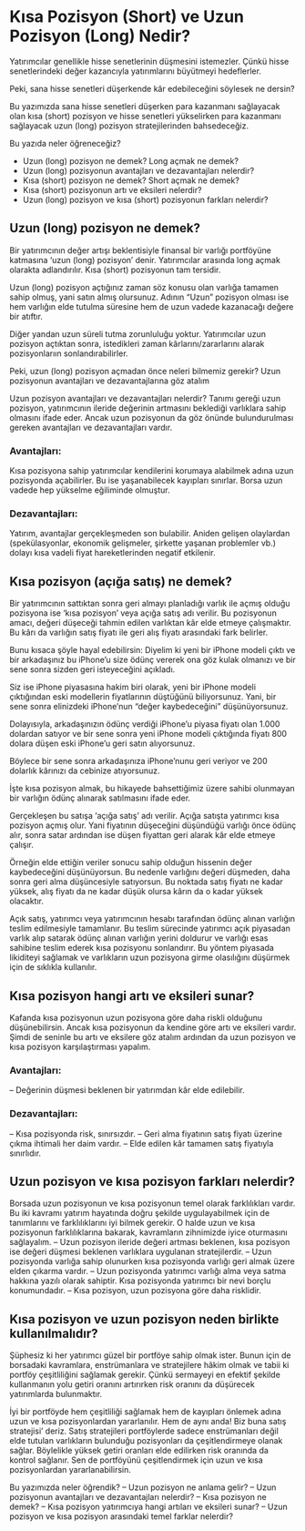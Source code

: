 # Kısa Pozisyon (Short) ve Uzun Pozisyon (Long) Nedir?

Yatırımcılar genellikle hisse senetlerinin düşmesini istemezler. Çünkü hisse senetlerindeki değer kazancıyla yatırımlarını büyütmeyi hedeflerler.

Peki, sana hisse senetleri düşerkende kâr edebileceğini söylesek ne dersin? 

Bu yazımızda sana hisse senetleri düşerken para kazanmanı sağlayacak olan kısa (short) pozisyon ve hisse senetleri yükselirken para kazanmanı sağlayacak uzun (long) pozisyon stratejilerinden bahsedeceğiz. 

Bu yazıda neler öğreneceğiz?
- Uzun (long) pozisyon ne demek? Long açmak ne demek?
- Uzun (long) pozisyonun avantajları ve dezavantajları nelerdir?
- Kısa (short) pozisyon ne demek? Short açmak ne demek?
- Kısa (short) pozisyonun artı ve eksileri nelerdir?
- Uzun (long) pozisyon ve kısa (short) pozisyonun farkları nelerdir?

## Uzun (long) pozisyon ne demek?

Bir yatırımcının değer artışı beklentisiyle finansal bir varlığı portföyüne katmasına ‘uzun (long) pozisyon’ denir. Yatırımcılar arasında long açmak olarakta adlandırılır. Kısa (short) pozisyonun tam tersidir.

Uzun (long) pozisyon açtığınız zaman söz konusu olan varlığa tamamen sahip olmuş, yani satın almış olursunuz. Adının “Uzun” pozisyon olması ise hem varlığın elde tutulma süresine hem de uzun vadede kazanacağı değere bir atıftır.

Diğer yandan uzun süreli tutma zorunluluğu yoktur. Yatırımcılar uzun pozisyon açtıktan sonra, istedikleri zaman kârlarını/zararlarını alarak pozisyonlarıın sonlandırabilirler.

Peki, uzun (long) pozisyon açmadan önce neleri bilmemiz gerekir? Uzun pozisyonun avantajları ve dezavantajlarına göz atalım 

Uzun pozisyon avantajları ve dezavantajları nelerdir?
Tanımı gereği uzun pozisyon, yatırımcının ileride değerinin artmasını beklediği varlıklara sahip olmasını ifade eder. Ancak uzun pozisyonun da göz önünde bulundurulması gereken avantajları ve dezavantajları vardır.

### Avantajları:
Kısa pozisyona sahip yatırımcılar kendilerini korumaya alabilmek adına uzun pozisyonda açabilirler. Bu ise yaşanabilecek kayıpları sınırlar.
Borsa uzun vadede hep yükselme eğiliminde olmuştur.
### Dezavantajları:
Yatırım, avantajlar gerçekleşmeden son bulabilir.
Aniden gelişen olaylardan (spekülasyonlar, ekonomik gelişmeler, şirkette yaşanan problemler vb.) dolayı kısa vadeli fiyat hareketlerinden negatif etkilenir.

## Kısa pozisyon (açığa satış) ne demek?

Bir yatırımcının sattıktan sonra geri almayı planladığı varlık ile açmış olduğu pozisyona ise ‘kısa pozisyon’ veya açığa satış adı verilir. Bu pozisyonun amacı, değeri düşeceği tahmin edilen varlıktan kâr elde etmeye çalışmaktır. Bu kârı da varlığın satış fiyatı ile geri alış fiyatı arasındaki fark belirler.

Bunu kısaca şöyle hayal edebilirsin: Diyelim ki yeni bir iPhone modeli çıktı ve bir arkadaşınız bu iPhone’u size ödünç vererek ona göz kulak olmanızı ve bir sene sonra sizden geri isteyeceğini açıkladı.

Siz ise iPhone piyasasına hakim biri olarak, yeni bir iPhone modeli çıktığından eski modellerin fiyatlarının düştüğünü biliyorsunuz. Yani, bir sene sonra elinizdeki iPhone’nun “değer kaybedeceğini” düşünüyorsunuz.

Dolayısıyla, arkadaşınızın ödünç verdiği iPhone’u piyasa fiyatı olan 1.000 dolardan satıyor ve bir sene sonra yeni iPhone modeli çıktığında fiyatı 800 dolara düşen eski iPhone’u geri satın alıyorsunuz.

Böylece bir sene sonra arkadaşınıza iPhone’nunu geri veriyor ve 200 dolarlık kârınızı da cebinize atıyorsunuz.

İşte kısa pozisyon almak, bu hikayede bahsettiğimiz üzere sahibi olunmayan bir varlığın ödünç alınarak satılmasını ifade eder. 

Gerçekleşen bu satışa ‘açığa satış’ adı verilir. Açığa satışta yatırımcı kısa pozisyon açmış olur. Yani fiyatının düşeceğini düşündüğü varlığı önce ödünç alır, sonra satar ardından ise düşen fiyattan geri alarak kâr elde etmeye çalışır.

Örneğin elde ettiğin veriler sonucu sahip olduğun hissenin değer kaybedeceğini düşünüyorsun. Bu nedenle varlığını değeri düşmeden, daha sonra geri alma düşüncesiyle satıyorsun. Bu noktada satış fiyatı ne kadar yüksek, alış fiyatı da ne kadar düşük olursa kârın da o kadar yüksek olacaktır. 

Açık satış, yatırımcı veya yatırımcının hesabı tarafından ödünç alınan varlığın teslim edilmesiyle tamamlanır. Bu teslim sürecinde yatırımcı açık piyasadan varlık alıp satarak ödünç alınan varlığın yerini doldurur ve varlığı esas sahibine teslim ederek kısa pozisyonu sonlandırır. Bu yöntem piyasada likiditeyi sağlamak ve varlıkların uzun pozisyona girme olasılığını düşürmek için de sıklıkla kullanılır.

## Kısa pozisyon hangi artı ve eksileri sunar?

Kafanda kısa pozisyonun uzun pozisyona göre daha riskli olduğunu düşünebilirsin. Ancak kısa pozisyonun da kendine göre artı ve eksileri vardır. Şimdi de seninle bu artı ve eksilere göz atalım ardından da uzun pozisyon ve kısa pozisyon karşılaştırması yapalım.
### Avantajları:
– Değerinin düşmesi beklenen bir yatırımdan kâr elde edilebilir.
### Dezavantajları:
– Kısa pozisyonda risk, sınırsızdır.
– Geri alma fiyatının satış fiyatı üzerine çıkma ihtimali her daim vardır.
– Elde edilen kâr tamamen satış fiyatıyla sınırlıdır.

## Uzun pozisyon ve kısa pozisyon farkları nelerdir?

Borsada uzun pozisyonun ve kısa pozisyonun temel olarak farklılıkları vardır. Bu iki kavramı yatırım hayatında doğru şekilde uygulayabilmek için de tanımlarını ve farklılıklarını iyi bilmek gerekir. O halde uzun ve kısa pozisyonun farklılıklarına bakarak, kavramların zihnimizde iyice oturmasını sağlayalım.
– Uzun pozisyon ileride değeri artması beklenen, kısa pozisyon ise değeri düşmesi beklenen varlıklara uygulanan stratejilerdir.
– Uzun pozisyonda varlığa sahip olunurken kısa pozisyonda varlığı geri almak üzere elden çıkarma vardır.
– Uzun pozisyonda yatırımcı varlığı alma veya satma hakkına yazılı olarak sahiptir. Kısa pozisyonda yatırımcı bir nevi borçlu konumundadır. 
– Kısa pozisyon, uzun pozisyona göre daha risklidir.

## Kısa pozisyon ve uzun pozisyon neden birlikte kullanılmalıdır?

Şüphesiz ki her yatırımcı güzel bir portföye sahip olmak ister. Bunun için de borsadaki kavramlara, enstrümanlara ve stratejilere hâkim olmak ve tabii ki portföy çeşitliliğini sağlamak gerekir. Çünkü sermayeyi en efektif şekilde kullanmanın yolu getiri oranını artırırken risk oranını da düşürecek yatırımlarda bulunmaktır.

İyi bir portföyde hem çeşitliliği sağlamak hem de kayıpları önlemek adına uzun ve kısa pozisyonlardan yararlanılır. Hem de aynı anda! Biz buna satış stratejisi’ deriz. Satış stratejileri portföylerde sadece enstrümanları değil elde tutulan varlıkların bulunduğu pozisyonları da çeşitlendirmeye olanak sağlar. Böylelikle yüksek getiri oranları elde edilirken risk oranında da kontrol sağlanır. Sen de portföyünü çeşitlendirmek için uzun ve kısa pozisyonlardan yararlanabilirsin.

Bu yazımızda neler öğrendik?
– Uzun pozisyon ne anlama gelir?
– Uzun pozisyonun avantajları ve dezavantajları nelerdir?
– Kısa pozisyon ne demek?
– Kısa pozisyon yatırımcıya hangi artıları ve eksileri sunar?
– Uzun pozisyon ve kısa pozisyon arasındaki temel farklar nelerdir?
